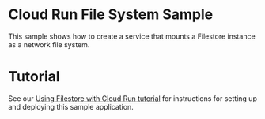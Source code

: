 # Cloud Run File System Sample

This sample shows how to create a service that mounts a Filestore
instance as a network file system.

# Tutorial
See our [Using Filestore with Cloud Run tutorial](https://cloud.google.com/run/docs/tutorials/network-filesystems) for instructions for setting up and deploying this sample application.